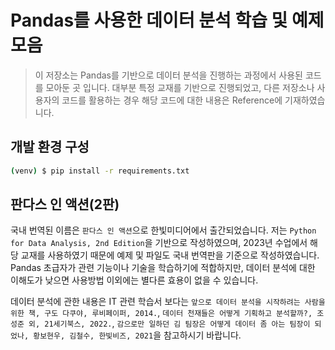 # Pandas를 사용한 데이터 분석 학습 및 예제 모음

> 이 저장소는 Pandas를 기반으로 데이터 분석을 진행하는 과정에서 사용된 코드를 모아둔 곳 입니다. 대부분 특정 교재를 기반으로 진행되었고, 다른 저장소나 사용자의 코드를 활용하는 경우 해당 코드에 대한 내용은 Reference에 기재하였습니다.

## 개발 환경 구성

```bash
(venv) $ pip install -r requirements.txt
```

## 판다스 인 액션(2판)

국내 번역된 이름은 `판다스 인 액션`으로 한빛미디어에서 출간되었습니다. 저는 `Python for Data Analysis, 2nd Edition`을 기반으로 작성하였으며, 2023년 수업에서 해당 교재를 사용하였기 때문에 예제 및 파일도 국내 번역판을 기준으로 작성하였습니다. Pandas 초급자가 관련 기능이나 기술을 학습하기에 적합하지만, 데이터 분석에 대한 이해도가 낮으면 사용방법 이외에는 별다른 효용이 없을 수 있습니다.

데이터 분석에 관한 내용은 IT 관련 학습서 보다는 `앞으로 데이터 분석을 시작하려는 사람을 위한 책, 구도 다쿠야, 루비페이퍼, 2014.`, `데이터 천재들은 어떻게 기획하고 분석할까?, 조성준 외, 21세기북스, 2022.`, `감으로만 일하던 김 팀장은 어떻게 데이터 좀 아는 팀장이 되었나, 황보현우, 김철수, 한빛비즈, 2021`을 참고하시기 바랍니다.
